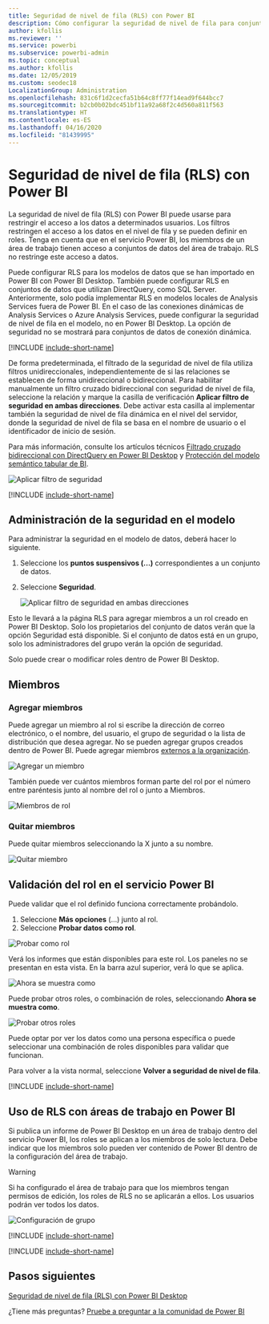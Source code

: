 ```yaml
---
title: Seguridad de nivel de fila (RLS) con Power BI
description: Cómo configurar la seguridad de nivel de fila para conjuntos de datos importados, y DirectQuery, dentro del servicio Power BI.
author: kfollis
ms.reviewer: ''
ms.service: powerbi
ms.subservice: powerbi-admin
ms.topic: conceptual
ms.author: kfollis
ms.date: 12/05/2019
ms.custom: seodec18
LocalizationGroup: Administration
ms.openlocfilehash: 831c6f1d2cecfa51b64c8ff77f14ead9f644bcc7
ms.sourcegitcommit: b2cb0b02bdc451bf11a92a68f2c4d560a811f563
ms.translationtype: HT
ms.contentlocale: es-ES
ms.lasthandoff: 04/16/2020
ms.locfileid: "81439995"
---
```

# <a name="row-level-security-rls-with-power-bi"></a>Seguridad de nivel de fila (RLS) con Power BI

La seguridad de nivel de fila (RLS) con Power BI puede usarse para restringir el acceso a los datos a determinados usuarios. Los filtros restringen el acceso a los datos en el nivel de fila y se pueden definir en roles. Tenga en cuenta que en el servicio Power BI, los miembros de un área de trabajo tienen acceso a conjuntos de datos del área de trabajo. RLS no restringe este acceso a datos.

Puede configurar RLS para los modelos de datos que se han importado en Power BI con Power BI Desktop. También puede configurar RLS en conjuntos de datos que utilizan DirectQuery, como SQL Server. Anteriormente, solo podía implementar RLS en modelos locales de Analysis Services fuera de Power BI. En el caso de las conexiones dinámicas de Analysis Services o Azure Analysis Services, puede configurar la seguridad de nivel de fila en el modelo, no en Power BI Desktop. La opción de seguridad no se mostrará para conjuntos de datos de conexión dinámica.

[!INCLUDE [include-short-name](./includes/rls-desktop-define-roles.md)]

De forma predeterminada, el filtrado de la seguridad de nivel de fila utiliza filtros unidireccionales, independientemente de si las relaciones se establecen de forma unidireccional o bidireccional. Para habilitar manualmente un filtro cruzado bidireccional con seguridad de nivel de fila, seleccione la relación y marque la casilla de verificación **Aplicar filtro de seguridad en ambas direcciones**. Debe activar esta casilla al implementar también la seguridad de nivel de fila dinámica en el nivel del servidor, donde la seguridad de nivel de fila se basa en el nombre de usuario o el identificador de inicio de sesión.

Para más información, consulte los artículos técnicos [Filtrado cruzado bidireccional con DirectQuery en Power BI Desktop](desktop-bidirectional-filtering.md) y [Protección del modelo semántico tabular de BI](https://download.microsoft.com/download/D/2/0/D20E1C5F-72EA-4505-9F26-FEF9550EFD44/Securing%20the%20Tabular%20BI%20Semantic%20Model.docx).

![Aplicar filtro de seguridad](media/service-admin-rls/rls-apply-security-filter.png)


[!INCLUDE [include-short-name](./includes/rls-desktop-view-as-roles.md)]

## <a name="manage-security-on-your-model"></a>Administración de la seguridad en el modelo

Para administrar la seguridad en el modelo de datos, deberá hacer lo siguiente.

1. Seleccione los **puntos suspensivos (...)** correspondientes a un conjunto de datos.
2. Seleccione **Seguridad**.
   
   ![Aplicar filtro de seguridad en ambas direcciones](media/service-admin-rls/rls-security.png)

Esto le llevará a la página RLS para agregar miembros a un rol creado en Power BI Desktop. Solo los propietarios del conjunto de datos verán que la opción Seguridad está disponible. Si el conjunto de datos está en un grupo, solo los administradores del grupo verán la opción de seguridad. 

Solo puede crear o modificar roles dentro de Power BI Desktop.

## <a name="working-with-members"></a>Miembros

### <a name="add-members"></a>Agregar miembros

Puede agregar un miembro al rol si escribe la dirección de correo electrónico, o el nombre, del usuario, el grupo de seguridad o la lista de distribución que desea agregar. No se pueden agregar grupos creados dentro de Power BI. Puede agregar miembros [externos a la organización](whitepaper-azure-b2b-power-bi.md#data-security-for-external-partners).

![Agregar un miembro](media/service-admin-rls/rls-add-member.png)

También puede ver cuántos miembros forman parte del rol por el número entre paréntesis junto al nombre del rol o junto a Miembros.

![Miembros de rol](media/service-admin-rls/rls-member-count.png)

### <a name="remove-members"></a>Quitar miembros

Puede quitar miembros seleccionando la X junto a su nombre. 

![Quitar miembro](media/service-admin-rls/rls-remove-member.png)

## <a name="validating-the-role-within-the-power-bi-service"></a>Validación del rol en el servicio Power BI

Puede validar que el rol definido funciona correctamente probándolo. 

1. Seleccione **Más opciones** (...) junto al rol.
2. Seleccione **Probar datos como rol**.

![Probar como rol](media/service-admin-rls/rls-test-role.png)

Verá los informes que están disponibles para este rol. Los paneles no se presentan en esta vista. En la barra azul superior, verá lo que se aplica.

![Ahora se muestra como <role>](media/service-admin-rls/rls-test-role2.png)

Puede probar otros roles, o combinación de roles, seleccionando **Ahora se muestra como**.

![Probar otros roles](media/service-admin-rls/rls-test-role3.png)

Puede optar por ver los datos como una persona específica o puede seleccionar una combinación de roles disponibles para validar que funcionan. 

Para volver a la vista normal, seleccione **Volver a seguridad de nivel de fila**.

[!INCLUDE [include-short-name](./includes/rls-usernames.md)]

## <a name="using-rls-with-workspaces-in-power-bi"></a>Uso de RLS con áreas de trabajo en Power BI

Si publica un informe de Power BI Desktop en un área de trabajo dentro del servicio Power BI, los roles se aplican a los miembros de solo lectura. Debe indicar que los miembros solo pueden ver contenido de Power BI dentro de la configuración del área de trabajo.

> [!WARNING]
> Si ha configurado el área de trabajo para que los miembros tengan permisos de edición, los roles de RLS no se aplicarán a ellos. Los usuarios podrán ver todos los datos.

![Configuración de grupo](media/service-admin-rls/rls-group-settings.png)

[!INCLUDE [include-short-name](./includes/rls-limitations.md)]

[!INCLUDE [include-short-name](./includes/rls-faq.md)]

## <a name="next-steps"></a>Pasos siguientes
[Seguridad de nivel de fila (RLS) con Power BI Desktop](desktop-rls.md)  

¿Tiene más preguntas? [Pruebe a preguntar a la comunidad de Power BI](https://community.powerbi.com/)
